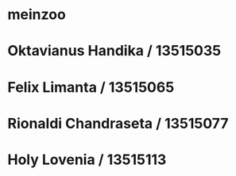 # meinzoo
# Oktavianus Handika / 13515035
# Felix Limanta / 13515065
# Rionaldi Chandraseta / 13515077
# Holy Lovenia / 13515113